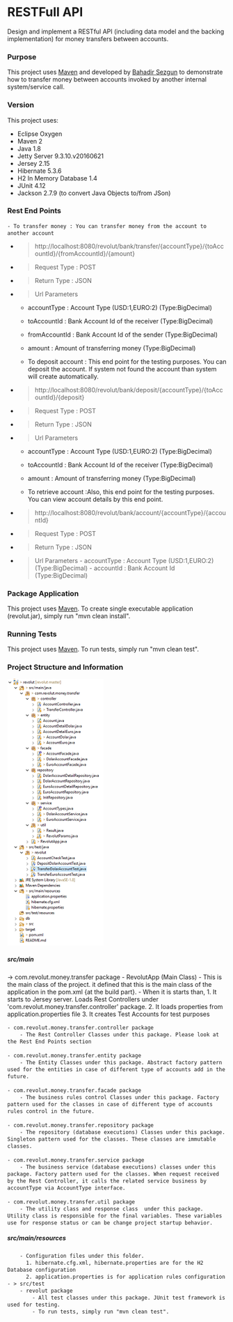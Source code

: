 # RESTFull API
Design and implement a RESTful API (including data model and the backing implementation) for money
transfers between accounts.

### Purpose
This project uses [Maven](https://maven.apache.org/) and developed by [Bahadir Sezgun](https://www.linkedin.com/in/bsezgun/) to demonstrate how to transfer money between accounts invoked by another internal system/service call.

### Version
This project uses:
- Eclipse Oxygen
- Maven 2
- Java 1.8
- Jetty Server 9.3.10.v20160621
- Jersey 2.15
- Hibernate 5.3.6
- H2 In Memory Database 1.4
- JUnit 4.12
- Jackson 2.7.9 (to convert Java Objects to/from JSon)
 
### Rest End Points
    - To transfer money : You can transfer money from the account to another account
  - > http://localhost:8080/revolut/bank/transfer/{accountType}/{toAccountId}/{fromAccountId}/{amount}
  - > Request Type : POST
  - > Return Type  : JSON
  - > Url Parameters
     - accountType : Account Type (USD:1,EURO:2) (Type:BigDecimal)
     - toAccountId : Bank Account Id of the receiver (Type:BigDecimal)
     - fromAccountId : Bank Account Id of the sender (Type:BigDecimal)
     - amount : Amount of transferring money (Type:BigDecimal)

    - To deposit account : This end point for the testing purposes. You can deposit the account. If system not found the account than system will create automatically.  
  - > http://localhost:8080/revolut/bank/deposit/{accountType}/{toAccountId}/{deposit} 
  - > Request Type : POST
  - > Return Type  : JSON
  - > Url Parameters
      - accountType : Account Type (USD:1,EURO:2) (Type:BigDecimal)
      - toAccountId : Bank Account Id of the receiver (Type:BigDecimal) 
      - amount : Amount of transferring money (Type:BigDecimal)

    - To retrieve account :Also, this end point for the testing purposes. You can view account details by this end point. 
  - > http://localhost:8080/revolut/bank/account/{accountType}/{accountId} 
  - > Request Type : POST
  - > Return Type  : JSON
  - > Url Parameters
      	- accountType : Account Type (USD:1,EURO:2) (Type:BigDecimal)
    	- accountId : Bank Account Id  (Type:BigDecimal)  
    
### Package Application
This project uses [Maven](https://maven.apache.org/).
To create single executable application (revolut.jar), simply run "mvn clean install".

### Running Tests
This project uses [Maven](https://maven.apache.org/).
To run tests, simply run "mvn clean test".

### Project Structure and Information
	
![alt text](https://github.com/bsezgun/revolut/blob/master/revolut/src/main/resources/imgs/project_structure.PNG)

##### src/main	
   -> com.revolut.money.transfer package
	  - RevolutApp (Main Class)
		  - This is the main class of the project. it defined that this is the main class of the application in the pom.xml {at the build part}.
				  - When it is starts than, 
				    1. It starts to Jersey server. Loads Rest Controllers under 'com.revolut.money.transfer.controller' package.
				    2. It loads properties from application.properties file
				    3. It creates Test Accounts for test purposes
		    
	- com.revolut.money.transfer.controller package
		- The Rest Controller Classes under this package. Please look at the Rest End Points section
		
	- com.revolut.money.transfer.entity package
		- The Entity Classes under this package. Abstract factory pattern used for the entities in case of different type of accounts add in the future.
		
	- com.revolut.money.transfer.facade package
		- The business rules control Classes under this package. Factory pattern used for the classes in case of different type of accounts rules control in the future.
		
	- com.revolut.money.transfer.repository package
		- The repository (database executions) Classes under this package. Singleton pattern used for the classes. These classes are immutable classes.
			
	- com.revolut.money.transfer.service package
		- The business service (database executions) classes under this package. Factory pattern used for the classes. When request received by the Rest Controller, it calls the related service business by accountType via AccountType interface.
		
	- com.revolut.money.transfer.util package
		- The utility class and response class  under this package. Utility class is responsible for the final variables. These variables use for response status or can be change project startup behavior.
		 
##### src/main/resources
		- Configuration files under this folder. 
		  1. hibernate.cfg.xml, hibernate.properties are for the H2 Database configuration 
		  2. application.properties is for application rules configuration
	- > src/test
		- revolut package
			- All test classes under this package. JUnit test framework is used for testing.	
			- To run tests, simply run "mvn clean test".	

